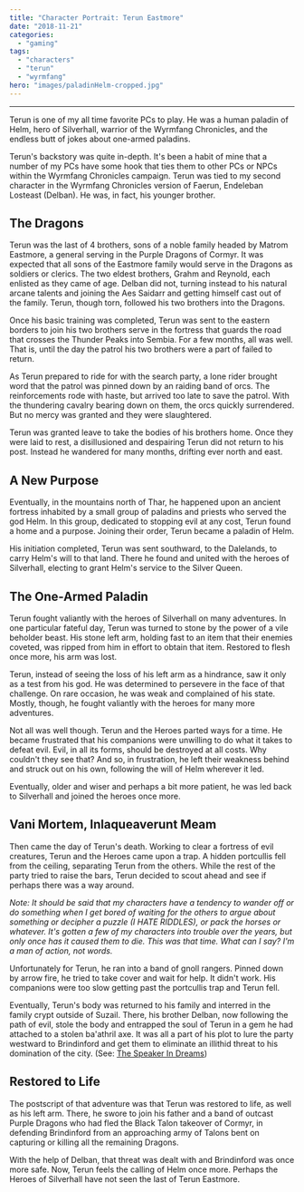 ```yaml
---
title: "Character Portrait: Terun Eastmore"
date: "2018-11-21"
categories: 
  - "gaming"
tags: 
  - "characters"
  - "terun"
  - "wyrmfang"
hero: "images/paladinHelm-cropped.jpg"
---
```


* * *

Terun is one of my all time favorite PCs to play. He was a human paladin of Helm, hero of Silverhall, warrior of the Wyrmfang Chronicles, and the endless butt of jokes about one-armed paladins.

Terun's backstory was quite in-depth. It's been a habit of mine that a number of my PCs have some hook that ties them to other PCs or NPCs within the Wyrmfang Chronicles campaign. Terun was tied to my second character in the Wyrmfang Chronicles version of Faerun, Endeleban Losteast (Delban). He was, in fact, his younger brother.

## The Dragons

Terun was the last of 4 brothers, sons of a noble family headed by Matrom Eastmore, a general serving in the Purple Dragons of Cormyr. It was expected that all sons of the Eastmore family would serve in the Dragons as soldiers or clerics. The two eldest brothers, Grahm and Reynold, each enlisted as they came of age. Delban did not, turning instead to his natural arcane talents and joining the Aes Saidarr and getting himself cast out of the family. Terun, though torn, followed his two brothers into the Dragons.

Once his basic training was completed, Terun was sent to the eastern borders to join his two brothers serve in the fortress that guards the road that crosses the Thunder Peaks into Sembia. For a few months, all was well. That is, until the day the patrol his two brothers were a part of failed to return.

As Terun prepared to ride for with the search party, a lone rider brought word that the patrol was pinned down by an raiding band of orcs. The reinforcements rode with haste, but arrived too late to save the patrol. With the thundering cavalry bearing down on them, the orcs quickly surrendered. But no mercy was granted and they were slaughtered.

Terun was granted leave to take the bodies of his brothers home. Once they were laid to rest, a disillusioned and despairing Terun did not return to his post. Instead he wandered for many months, drifting ever north and east.

## A New Purpose

Eventually, in the mountains north of Thar, he happened upon an ancient fortress inhabited by a small group of paladins and priests who served the god Helm. In this group, dedicated to stopping evil at any cost, Terun found a home and a purpose. Joining their order, Terun became a paladin of Helm.

His initiation completed, Terun was sent southward, to the Dalelands, to carry Helm's will to that land. There he found and united with the heroes of Silverhall, electing to grant Helm's service to the Silver Queen.

## The One-Armed Paladin

Terun fought valiantly with the heroes of Silverhall on many adventures. In one particular fateful day, Terun was turned to stone by the power of a vile beholder beast. His stone left arm, holding fast to an item that their enemies coveted, was ripped from him in effort to obtain that item. Restored to flesh once more, his arm was lost.

Terun, instead of seeing the loss of his left arm as a hindrance, saw it only as a test from his god. He was determined to persevere in the face of that challenge. On rare occasion, he was weak and complained of his state. Mostly, though, he fought valiantly with the heroes for many more adventures.

Not all was well though. Terun and the Heroes parted ways for a time. He became frustrated that his companions were unwilling to do what it takes to defeat evil. Evil, in all its forms, should be destroyed at all costs. Why couldn't they see that? And so, in frustration, he left their weakness behind and struck out on his own, following the will of Helm wherever it led.

Eventually, older and wiser and perhaps a bit more patient, he was led back to Silverhall and joined the heroes once more.

## Vani Mortem, Inlaqueaverunt Meam

Then came the day of Terun's death. Working to clear a fortress of evil creatures, Terun and the Heroes came upon a trap. A hidden portcullis fell from the ceiling, separating Terun from the others. While the rest of the party tried to raise the bars, Terun decided to scout ahead and see if perhaps there was a way around.

_Note: It should be said that my characters have a tendency to wander off or do something when I get bored of waiting for the others to argue about something or decipher a puzzle (I HATE RIDDLES), or pack the horses or whatever. It's gotten a few of my characters into trouble over the years, but only once has it caused them to die. This was that time. What can I say? I'm a man of action, not words._

Unfortunately for Terun, he ran into a band of gnoll rangers. Pinned down by arrow fire, he tried to take cover and wait for help. It didn't work. His companions were too slow getting past the portcullis trap and Terun fell.

Eventually, Terun's body was returned to his family and interred in the family crypt outside of Suzail. There, his brother Delban, now following the path of evil, stole the body and entrapped the soul of Terun in a gem he had attached to a stolen ba'athril axe. It was all a part of his plot to lure the party westward to Brindinford and get them to eliminate an illithid threat to his domination of the city. (See: [The Speaker In Dreams](https://www.dmsguild.com/product/25837/The-Speaker-in-Dreams-3e?it=1))

## Restored to Life

The postscript of that adventure was that Terun was restored to life, as well as his left arm. There, he swore to join his father and a band of outcast Purple Dragons who had fled the Black Talon takeover of Cormyr, in defending Brindinford from an approaching army of Talons bent on capturing or killing all the remaining Dragons.

With the help of Delban, that threat was dealt with and Brindinford was once more safe. Now, Terun feels the calling of Helm once more. Perhaps the Heroes of Silverhall have not seen the last of Terun Eastmore.
